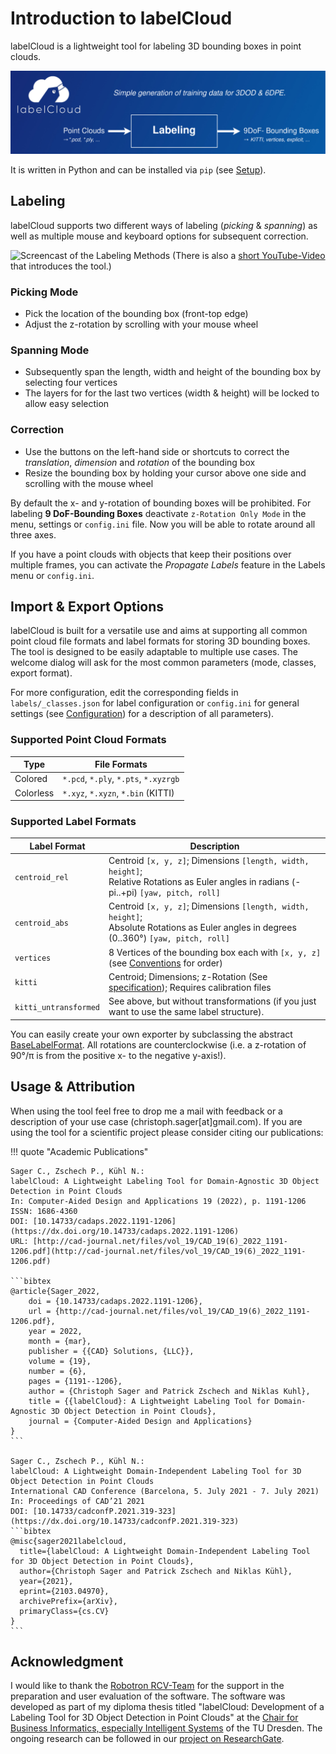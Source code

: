 # Introduction to labelCloud

labelCloud is a lightweight tool for labeling 3D bounding boxes in point clouds.

![Overview of the Labeling Tool](assets/io_overview.png)

It is written in Python and can be installed via `pip` (see [Setup](setup.md)).

## Labeling
labelCloud supports two different ways of labeling (*picking* & *spanning*) as well as multiple
mouse and keyboard options for subsequent correction.

![Screencast of the Labeling Methods](assets/screencast_small.gif)
(There is also a [short YouTube-Video](https://www.youtube.com/watch?v=8GF9n1WeR8A) that introduces
the tool.)

### Picking Mode

* Pick the location of the bounding box (front-top edge)
* Adjust the z-rotation by scrolling with your mouse wheel

### Spanning Mode

* Subsequently span the length, width and height of the bounding box by selecting four vertices
* The layers for for the last two vertices (width & height) will be locked to allow easy selection

### Correction

* Use the buttons on the left-hand side or shortcuts to correct the *translation*, *dimension* and
  *rotation* of the bounding box
* Resize the bounding box by holding your cursor above one side and scrolling with the mouse wheel

By default the x- and y-rotation of bounding boxes will be prohibited.
For labeling **9 DoF-Bounding Boxes** deactivate `z-Rotation Only Mode` in the menu, settings or
`config.ini` file.
Now you will be able to rotate around all three axes.

If you have a point clouds with objects that keep their positions over multiple frames, you can
activate the *Propagate Labels* feature in the Labels menu or `config.ini`.

## Import & Export Options
labelCloud is built for a versatile use and aims at supporting all common point cloud file formats
and label formats for storing 3D bounding boxes.
The tool is designed to be easily adaptable to multiple use cases. The welcome dialog will ask for
the most common parameters (mode, classes, export format).

For more configuration, edit the corresponding fields in `labels/_classes.json` for label
configuration or `config.ini` for general settings (see [Configuration](configuration.md)) for a
description of all parameters).

### Supported Point Cloud Formats

| Type      | File Formats                          |
| --------- | ------------------------------------- |
| Colored   | `*.pcd`, `*.ply`, `*.pts`, `*.xyzrgb` |
| Colorless | `*.xyz`, `*.xyzn`, `*.bin` (KITTI)    |

### Supported Label Formats

| Label Format          | Description                                                                                                                                                                |
| --------------------- | -------------------------------------------------------------------------------------------------------------------------------------------------------------------------- |
| `centroid_rel`        | Centroid `[x, y, z]`; Dimensions `[length, width, height]`; <br> Relative Rotations as Euler angles in radians (-pi..+pi) `[yaw, pitch, roll]`                             |
| `centroid_abs`        | Centroid `[x, y, z]`; Dimensions `[length, width, height]`; <br> Absolute Rotations as Euler angles in degrees (0..360°) `[yaw, pitch, roll]`                              |
| `vertices`            | 8 Vertices of the bounding box each with `[x, y, z]` (see [Conventions](conventions.md) for order)                                                                         |
| `kitti`               | Centroid; Dimensions; z-Rotation (See [specification](https://github.com/bostondiditeam/kitti/blob/master/resources/devkit_object/readme.txt)); Requires calibration files |
| `kitti_untransformed` | See above, but without transformations (if you just want to use the same label structure).                                                                                 |

You can easily create your own exporter by subclassing the abstract [BaseLabelFormat](https://github.com/ch-sa/labelCloud/blob/master/labelCloud/label_formats/base.py#L10).
All rotations are counterclockwise (i.e. a z-rotation of 90°/π is from the positive x- to the negative y-axis!).



## Usage & Attribution
When using the tool feel free to drop me a mail with feedback or a description of your use case
(christoph.sager[at]gmail.com).
If you are using the tool for a scientific project please consider citing our publications:


!!! quote "Academic Publications"

    Sager C., Zschech P., Kühl N.:
    labelCloud: A Lightweight Labeling Tool for Domain-Agnostic 3D Object Detection in Point Clouds
    In: Computer-Aided Design and Applications 19 (2022), p. 1191-1206
    ISSN: 1686-4360
    DOI: [10.14733/cadaps.2022.1191-1206](https://dx.doi.org/10.14733/cadaps.2022.1191-1206)
    URL: [http://cad-journal.net/files/vol_19/CAD_19(6)_2022_1191-1206.pdf](http://cad-journal.net/files/vol_19/CAD_19(6)_2022_1191-1206.pdf)
    
    ```bibtex
    @article{Sager_2022,
        doi = {10.14733/cadaps.2022.1191-1206},
        url = {http://cad-journal.net/files/vol_19/CAD_19(6)_2022_1191-1206.pdf},
        year = 2022,
        month = {mar},
        publisher = {{CAD} Solutions, {LLC}},
        volume = {19},
        number = {6},
        pages = {1191--1206},
        author = {Christoph Sager and Patrick Zschech and Niklas Kuhl},
        title = {{labelCloud}: A Lightweight Labeling Tool for Domain-Agnostic 3D Object Detection in Point Clouds},
        journal = {Computer-Aided Design and Applications}
    }
    ```

    Sager C., Zschech P., Kühl N.:
    labelCloud: A Lightweight Domain-Independent Labeling Tool for 3D Object Detection in Point Clouds
    International CAD Conference (Barcelona, 5. July 2021 - 7. July 2021)
    In: Proceedings of CAD’21 2021
    DOI: [10.14733/cadconfP.2021.319-323](https://dx.doi.org/10.14733/cadconfP.2021.319-323)
    ```bibtex
    @misc{sager2021labelcloud,
      title={labelCloud: A Lightweight Domain-Independent Labeling Tool for 3D Object Detection in Point Clouds}, 
      author={Christoph Sager and Patrick Zschech and Niklas Kühl},
      year={2021},
      eprint={2103.04970},
      archivePrefix={arXiv},
      primaryClass={cs.CV}
    }
    ```

## Acknowledgment
I would like to thank the [Robotron RCV-Team](https://www.robotron.de/rcv) for the support in the
preparation and user evaluation of the software.
The software was developed as part of my diploma thesis titled "labelCloud: Development of a
Labeling Tool for 3D Object Detection in Point Clouds" at the
[Chair for Business Informatics, especially Intelligent Systems](https://tu-dresden.de/bu/wirtschaft/winf/isd)
of the TU Dresden. The ongoing research can be followed in our
[project on ResearchGate](https://www.researchgate.net/project/Development-of-a-Point-Cloud-Labeling-Tool-to-Generate-Training-Data-for-3D-Object-Detection-and-6D-Pose-Estimation).
